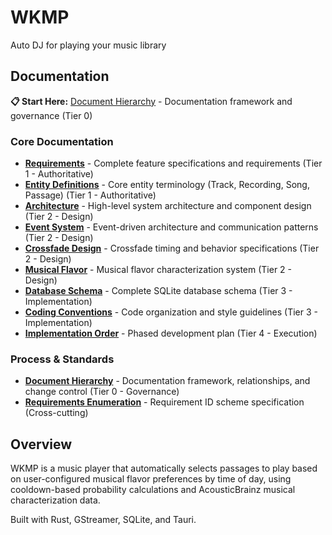 # WKMP
Auto DJ for playing your music library

## Documentation

**📋 Start Here:** [Document Hierarchy](document_hierarchy.md) - Documentation framework and governance (Tier 0)

### Core Documentation

- **[Requirements](requirements.md)** - Complete feature specifications and requirements (Tier 1 - Authoritative)
- **[Entity Definitions](entity_definitions.md)** - Core entity terminology (Track, Recording, Song, Passage) (Tier 1 - Authoritative)
- **[Architecture](architecture.md)** - High-level system architecture and component design (Tier 2 - Design)
- **[Event System](event_system.md)** - Event-driven architecture and communication patterns (Tier 2 - Design)
- **[Crossfade Design](crossfade.md)** - Crossfade timing and behavior specifications (Tier 2 - Design)
- **[Musical Flavor](musical_flavor.md)** - Musical flavor characterization system (Tier 2 - Design)
- **[Database Schema](database_schema.md)** - Complete SQLite database schema (Tier 3 - Implementation)
- **[Coding Conventions](coding_conventions.md)** - Code organization and style guidelines (Tier 3 - Implementation)
- **[Implementation Order](implementation_order.md)** - Phased development plan (Tier 4 - Execution)

### Process & Standards

- **[Document Hierarchy](document_hierarchy.md)** - Documentation framework, relationships, and change control (Tier 0 - Governance)
- **[Requirements Enumeration](requirements_enumeration.md)** - Requirement ID scheme specification (Cross-cutting)

## Overview

WKMP is a music player that automatically selects passages to play based on user-configured musical flavor preferences by time of day, using cooldown-based probability calculations and AcousticBrainz musical characterization data.

Built with Rust, GStreamer, SQLite, and Tauri.
